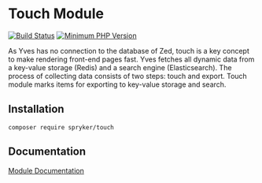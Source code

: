# Touch Module
[![Build Status](https://travis-ci.org/spryker/touch.svg)](https://travis-ci.org/spryker/touch)
[![Minimum PHP Version](https://img.shields.io/badge/php-%3E%3D%207.3-8892BF.svg)](https://php.net/)

As Yves has no connection to the database of Zed, touch is a key concept to make rendering front-end pages fast. Yves fetches all dynamic data from a key-value storage (Redis) and a search engine (Elasticsearch). The process of collecting data consists of two steps: touch and export. Touch module marks items for exporting to key-value storage and search.

## Installation

```
composer require spryker/touch
```

## Documentation

[Module Documentation](https://academy.spryker.com/developing_with_spryker/module_guide/modules.html)

